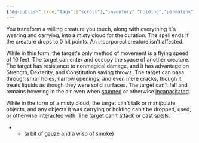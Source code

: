 ```yaml
---
{"dg-publish":true,"tags":["scroll"],"inventory":"holding","permalink":"/campaigns/a-dance-of-matter/items/scroll-of-gaseous-form/","dgPassFrontmatter":true}
---
```


You transform a willing creature you touch, along with everything it's wearing and carrying, into a misty cloud for the duration. The spell ends if the creature drops to 0 hit points. An incorporeal creature isn't affected.

While in this form, the target's only method of movement is a flying speed of 10 feet. The target can enter and occupy the space of another creature. The target has resistance to nonmagical damage, and it has advantage on Strength, Dexterity, and Constitution saving throws. The target can pass through small holes, narrow openings, and even mere cracks, though it treats liquids as though they were solid surfaces. The target can't fall and remains hovering in the air even when [stunned](https://www.dndbeyond.com/compendium/rules/basic-rules/appendix-a-conditions#Stunned) or otherwise [incapacitated](https://www.dndbeyond.com/compendium/rules/basic-rules/appendix-a-conditions#Incapacitated).

While in the form of a misty cloud, the target can't talk or manipulate objects, and any objects it was carrying or holding can't be dropped, used, or otherwise interacted with. The target can't attack or cast spells.

* - (a bit of gauze and a wisp of smoke)